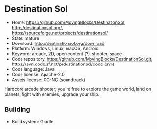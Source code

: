 # Destination Sol

- Home: https://github.com/MovingBlocks/DestinationSol, http://destinationsol.org/, https://sourceforge.net/projects/destinationsol/
- State: mature
- Download: http://destinationsol.org/download
- Platform: Windows, Linux, macOS, Android
- Keyword: arcade, 2D, open content (?), shooter, space
- Code repository: https://github.com/MovingBlocks/DestinationSol.git, https://svn.code.sf.net/p/destinationsol/code (svn)
- Code language: Java
- Code license: Apache-2.0
- Assets license: CC-NC (soundtrack)

Hardcore arcade shooter; you're free to explore the game world, land on planets, fight with enemies, upgrade your ship.

## Building

- Build system: Gradle
